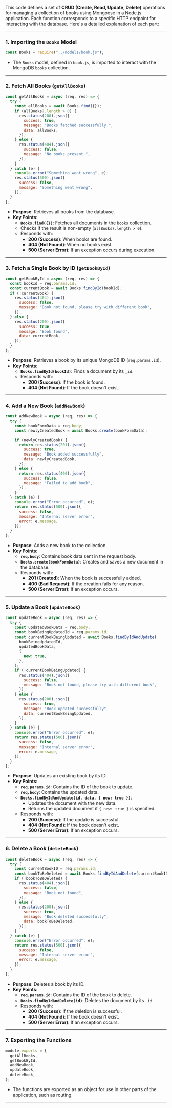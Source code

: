 This code defines a set of **CRUD (Create, Read, Update, Delete)** operations for managing a collection of books using Mongoose in a Node.js application. Each function corresponds to a specific HTTP endpoint for interacting with the database. Here's a detailed explanation of each part:

---

### **1. Importing the `Books` Model**
```javascript
const Books = require("../models/book.js");
```
- The `Books` model, defined in `book.js`, is imported to interact with the MongoDB `books` collection.

---

### **2. Fetch All Books (`getAllBooks`)**
```javascript
const getAllBooks = async (req, res) => {
  try {
    const allBooks = await Books.find({});
    if (allBooks?.length > 0) {
      res.status(200).json({
        success: true,
        message: "Books fetched successfully.",
        data: allBooks,
      });
    } else {
      res.status(404).json({
        success: false,
        message: "No books present.",
      });
    }
  } catch (e) {
    console.error("Something went wrong", e);
    res.status(500).json({
      success: false,
      message: "Something went wrong",
    });
  }
};
```
- **Purpose**: Retrieves all books from the database.
- **Key Points**:
    - **`Books.find({})`**: Fetches all documents in the `books` collection.
    - Checks if the result is non-empty (`allBooks?.length > 0`).
    - Responds with:
        - **200 (Success)**: When books are found.
        - **404 (Not Found)**: When no books exist.
        - **500 (Server Error)**: If an exception occurs during execution.

---

### **3. Fetch a Single Book by ID (`getBookById`)**
```javascript
const getBookById = async (req, res) => {
  const bookId = req.params.id;
  const currentBook = await Books.findById(bookId);
  if (!currentBook) {
    res.status(404).json({
      success: false,
      message: "Book not found, please try with different book",
    });
  } else {
    res.status(200).json({
      success: true,
      message: "Book found",
      data: currentBook,
    });
  }
};
```
- **Purpose**: Retrieves a book by its unique MongoDB ID (`req.params.id`).
- **Key Points**:
    - **`Books.findById(bookId)`**: Finds a document by its `_id`.
    - Responds with:
        - **200 (Success)**: If the book is found.
        - **404 (Not Found)**: If the book doesn't exist.

---

### **4. Add a New Book (`addNewBook`)**
```javascript
const addNewBook = async (req, res) => {
  try {
    const bookFormData = req.body;
    const newlyCreatedBook = await Books.create(bookFormData);

    if (newlyCreatedBook) {
      return res.status(201).json({
        success: true,
        message: "Book added successfully",
        data: newlyCreatedBook,
      });
    } else {
      return res.status(400).json({
        success: false,
        message: "Failed to add book",
      });
    }
  } catch (e) {
    console.error("Error occurred", e);
    return res.status(500).json({
      success: false,
      message: "Internal server error",
      error: e.message,
    });
  }
};
```
- **Purpose**: Adds a new book to the collection.
- **Key Points**:
    - **`req.body`**: Contains book data sent in the request body.
    - **`Books.create(bookFormData)`**: Creates and saves a new document in the database.
    - Responds with:
        - **201 (Created)**: When the book is successfully added.
        - **400 (Bad Request)**: If the creation fails for any reason.
        - **500 (Server Error)**: If an exception occurs.

---

### **5. Update a Book (`updateBook`)**
```javascript
const updateBook = async (req, res) => {
  try {
    const updatedBookData = req.body;
    const bookBeingUpdatedId = req.params.id;
    const currentBookBeingUpdated = await Books.findByIdAndUpdate(
      bookBeingUpdatedId,
      updatedBookData,
      {
        new: true,
      },
    );
    if (!currentBookBeingUpdated) {
      res.status(404).json({
        success: false,
        message: "Book not found, please try with different book",
      });
    } else {
      res.status(200).json({
        success: true,
        message: "Book updated successfully",
        data: currentBookBeingUpdated,
      });
    }
  } catch (e) {
    console.error("Error occurred", e);
    return res.status(500).json({
      success: false,
      message: "Internal server error",
      error: e.message,
    });
  }
};
```
- **Purpose**: Updates an existing book by its ID.
- **Key Points**:
    - **`req.params.id`**: Contains the ID of the book to update.
    - **`req.body`**: Contains the updated data.
    - **`Books.findByIdAndUpdate(id, data, { new: true })`**:
        - Updates the document with the new data.
        - Returns the updated document if `{ new: true }` is specified.
    - Responds with:
        - **200 (Success)**: If the update is successful.
        - **404 (Not Found)**: If the book doesn't exist.
        - **500 (Server Error)**: If an exception occurs.

---

### **6. Delete a Book (`deleteBook`)**
```javascript
const deleteBook = async (req, res) => {
  try {
    const currentBookID = req.params.id;
    const bookToBeDeleted = await Books.findByIdAndDelete(currentBookID);
    if (!bookToBeDeleted) {
      res.status(404).json({
        success: false,
        message: "Book not found",
      });
    } else {
      res.status(200).json({
        success: true,
        message: "Book deleted successfully",
        data: bookToBeDeleted,
      });
    }
  } catch (e) {
    console.error("Error occurred", e);
    return res.status(500).json({
      success: false,
      message: "Internal server error",
      error: e.message,
    });
  }
};
```
- **Purpose**: Deletes a book by its ID.
- **Key Points**:
    - **`req.params.id`**: Contains the ID of the book to delete.
    - **`Books.findByIdAndDelete(id)`**: Deletes the document by its `_id`.
    - Responds with:
        - **200 (Success)**: If the deletion is successful.
        - **404 (Not Found)**: If the book doesn't exist.
        - **500 (Server Error)**: If an exception occurs.

---

### **7. Exporting the Functions**
```javascript
module.exports = {
  getAllBooks,
  getBookById,
  addNewBook,
  updateBook,
  deleteBook,
};
```
- The functions are exported as an object for use in other parts of the application, such as routing.

---